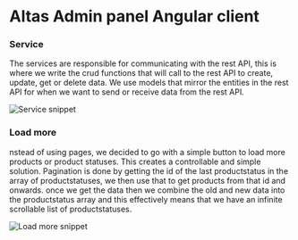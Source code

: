 # Altas Admin panel Angular client
### Service
The services are responsible for communicating with the rest API, this is where we write the crud functions that will call to the rest API to create, update, get or delete data. We use models that mirror the entities in the rest API for when we want to send or receive data from the rest API.

![Service snippet](https://user-images.githubusercontent.com/32477822/161393986-b9dd0afc-2750-4c08-9fc7-c815c01fd93e.png)


### Load more
nstead of using pages, we decided to go with a simple button to load more products or product statuses. This creates a controllable and simple solution. Pagination is done by getting the id of the last productstatus in the array of productstatuses, we then use that to get products from that id and onwards. once we get the data then we combine the old and new data into the productstatus array and this effectively means that we have an infinite scrollable list of productstatuses. 

![Load more snippet](https://user-images.githubusercontent.com/32477822/161394119-696e9a5c-43f3-4acd-9dab-519357826b4f.png)

